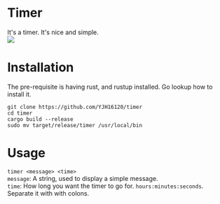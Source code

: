 # Timer
It's a timer. It's nice and simple.  
<img src="https://media.giphy.com/media/3XV4H8N5vVSHO6fEit/giphy.gif">

# Installation
The pre-requisite is having rust, and rustup installed. Go lookup how
to install it.

```
git clone https://github.com/YJH16120/timer
cd timer
cargo build --release
sudo mv target/release/timer /usr/local/bin
```

# Usage
`timer <message> <time>`  
`message`: A string, used to display a simple message.  
`time`: How long you want the timer to go for. `hours:minutes:seconds`. 
Separate it with with colons.


